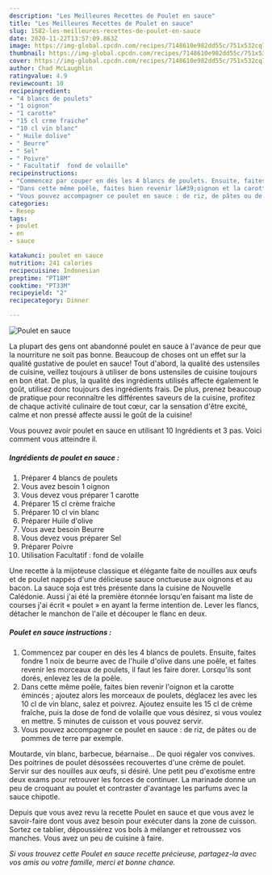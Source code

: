```yaml
---
description: "Les Meilleures Recettes de Poulet en sauce"
title: "Les Meilleures Recettes de Poulet en sauce"
slug: 1582-les-meilleures-recettes-de-poulet-en-sauce
date: 2020-11-22T13:57:09.863Z
image: https://img-global.cpcdn.com/recipes/7148610e982dd55c/751x532cq70/poulet-en-sauce-photo-principale-de-la-recette.jpg
thumbnail: https://img-global.cpcdn.com/recipes/7148610e982dd55c/751x532cq70/poulet-en-sauce-photo-principale-de-la-recette.jpg
cover: https://img-global.cpcdn.com/recipes/7148610e982dd55c/751x532cq70/poulet-en-sauce-photo-principale-de-la-recette.jpg
author: Chad McLaughlin
ratingvalue: 4.9
reviewcount: 10
recipeingredient:
- "4 blancs de poulets"
- "1 oignon"
- "1 carotte"
- "15 cl crme fraiche"
- "10 cl vin blanc"
- " Huile dolive"
- " Beurre"
- " Sel"
- " Poivre"
- " Facultatif  fond de volaille"
recipeinstructions:
- "Commencez par couper en dés les 4 blancs de poulets. Ensuite, faites fondre 1 noix de beurre avec de l&#39;huile d&#39;olive dans une poêle, et faites revenir les morceaux de poulets, il faut les faire dorer. Lorsqu&#39;ils sont dorés, enlevez les de la poêle."
- "Dans cette même poêle, faites bien revenir l&#39;oignon et la carotte émincés ; ajoutez alors les morceaux de poulets, déglacez les avec les 10 cl de vin blanc, salez et poivrez. Ajoutez ensuite les 15 cl de crème fraîche, puis la dose de fond de volaille que vous désirez, si vous voulez en mettre. 5 minutes de cuisson et vous pouvez servir."
- "Vous pouvez accompagner ce poulet en sauce : de riz, de pâtes ou de pommes de terre par exemple."
categories:
- Resep
tags:
- poulet
- en
- sauce

katakunci: poulet en sauce 
nutrition: 241 calories
recipecuisine: Indonesian
preptime: "PT18M"
cooktime: "PT33M"
recipeyield: "2"
recipecategory: Dinner

---
```



![Poulet en sauce](https://img-global.cpcdn.com/recipes/7148610e982dd55c/751x532cq70/poulet-en-sauce-photo-principale-de-la-recette.jpg)

La plupart des gens ont abandonné poulet en sauce à l'avance de peur que la nourriture ne soit pas bonne. Beaucoup de choses ont un effet sur la qualité gustative de poulet en sauce! Tout d'abord, la qualité des ustensiles de cuisine, veillez toujours à utiliser de bons ustensiles de cuisine toujours en bon état. De plus, la qualité des ingrédients utilisés affecte également le goût, utilisez donc toujours des ingrédients frais. De plus, prenez beaucoup de pratique pour reconnaître les différentes saveurs de la cuisine, profitez de chaque activité culinaire de tout cœur, car la sensation d'être excité, calme et non pressé affecte aussi le goût de la cuisine!

<!--inarticleads1-->

Vous pouvez avoir poulet en sauce en utilisant 10 Ingrédients et 3 pas. Voici comment vous atteindre il.

##### Ingrédients de poulet en sauce :

1. Préparer 4 blancs de poulets
1. Vous avez besoin 1 oignon
1. Vous devez vous préparer 1 carotte
1. Préparer 15 cl crème fraiche
1. Préparer 10 cl vin blanc
1. Préparer  Huile d&#39;olive
1. Vous avez besoin  Beurre
1. Vous devez vous préparer  Sel
1. Préparer  Poivre
1. Utilisation  Facultatif : fond de volaille


Une recette à la mijoteuse classique et élégante faite de nouilles aux œufs et de poulet nappés d&#39;une délicieuse sauce onctueuse aux oignons et au bacon. La sauce soja est très présente dans la cuisine de Nouvelle Calédonie. Aussi j&#39;ai été la première étonnée lorsqu&#39;en faisant ma liste de courses j&#39;ai écrit « poulet » en ayant la ferme intention de. Lever les flancs, détacher le manchon de l&#39;aile et découper le flanc en deux. 

<!--inarticleads2-->

##### Poulet en sauce instructions :

1. Commencez par couper en dés les 4 blancs de poulets. Ensuite, faites fondre 1 noix de beurre avec de l&#39;huile d&#39;olive dans une poêle, et faites revenir les morceaux de poulets, il faut les faire dorer. Lorsqu&#39;ils sont dorés, enlevez les de la poêle.
1. Dans cette même poêle, faites bien revenir l&#39;oignon et la carotte émincés ; ajoutez alors les morceaux de poulets, déglacez les avec les 10 cl de vin blanc, salez et poivrez. Ajoutez ensuite les 15 cl de crème fraîche, puis la dose de fond de volaille que vous désirez, si vous voulez en mettre. 5 minutes de cuisson et vous pouvez servir.
1. Vous pouvez accompagner ce poulet en sauce : de riz, de pâtes ou de pommes de terre par exemple.


Moutarde, vin blanc, barbecue, béarnaise… De quoi régaler vos convives. Des poitrines de poulet désossées recouvertes d&#39;une crème de poulet. Servir sur des nouilles aux œufs, si désiré. Une petit peu d&#39;exotisme entre deux exams pour retrouver les forces de continuer. La marinade donne un peu de croquant au poulet et contraster d&#39;avantage les parfums avec la sauce chipotle. 

<!--inarticleads1-->

<p>
Depuis que vous avez revu la recette Poulet en sauce et que vous avez le savoir-faire dont vous avez besoin pour exécuter dans la zone de cuisson. Sortez ce tablier, dépoussiérez vos bols à mélanger et retroussez vos manches. Vous avez un peu de cuisine à faire.
</p>

<p>
<i>Si vous trouvez cette Poulet en sauce recette précieuse, partagez-la avec vos amis ou votre famille, merci et bonne chance.</i>
</p>
